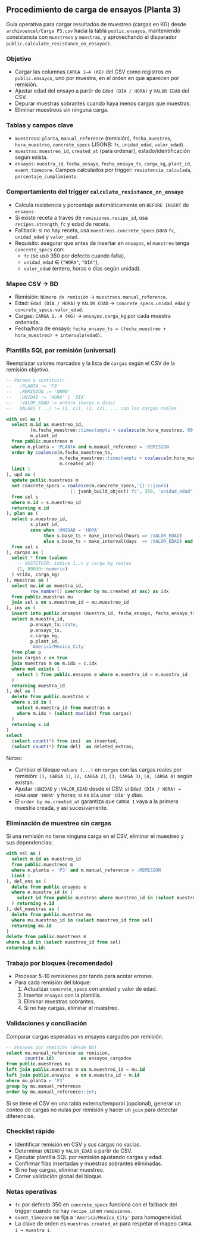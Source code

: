## Procedimiento de carga de ensayos (Planta 3)

Guía operativa para cargar resultados de muestreo (cargas en KG) desde `archivoexcel/Carga P3.csv` hacia la tabla `public.ensayos`, manteniendo consistencia con `muestreos` y `muestras`, y aprovechando el disparador `public.calculate_resistance_on_ensayo()`.

### Objetivo
- Cargar las columnas `CARGA 1–4 (KG)` del CSV como registros en `public.ensayos`, uno por muestra, en el orden en que aparecen por remisión.
- Ajustar edad del ensayo a partir de `Edad (DÍA / HORA)` y `VALOR EDAD` del CSV.
- Depurar muestras sobrantes cuando haya menos cargas que muestras.
- Eliminar muestreos sin ninguna carga.

### Tablas y campos clave
- `muestreos`: `planta`, `manual_reference` (remisión), `fecha_muestreo`, `hora_muestreo`, `concrete_specs` (JSONB: `fc`, `unidad_edad`, `valor_edad`).
- `muestras`: `muestreo_id`, `created_at` (para ordenar), estado/identificación según exista.
- `ensayos`: `muestra_id`, `fecha_ensayo`, `fecha_ensayo_ts`, `carga_kg`, `plant_id`, `event_timezone`. Campos calculados por trigger: `resistencia_calculada`, `porcentaje_cumplimiento`.

### Comportamiento del trigger `calculate_resistance_on_ensayo`
- Calcula resistencia y porcentaje automáticamente en `BEFORE INSERT` de `ensayos`.
- Si existe receta a través de `remisiones.recipe_id`, usa `recipes.strength_fc` y edad de receta.
- Fallback: si no hay receta, usa `muestreos.concrete_specs` para `fc`, `unidad_edad` y `valor_edad`.
- Requisito: asegurar que antes de insertar en `ensayos`, el `muestreo` tenga `concrete_specs` con:
  - `fc` (se usó 350 por defecto cuando falta),
  - `unidad_edad` ∈ {`"HORA"`, `"DÍA"`},
  - `valor_edad` (entero, horas o días según unidad).

### Mapeo CSV → BD
- Remisión: `Número de remisión` → `muestreos.manual_reference`.
- Edad: `Edad (DÍA / HORA)` y `VALOR EDAD` → `concrete_specs.unidad_edad` y `concrete_specs.valor_edad`.
- Cargas: `CARGA 1..4 (KG)` → `ensayos.carga_kg` por cada muestra ordenada.
- Fecha/hora de ensayo: `fecha_ensayo_ts = (fecha_muestreo + hora_muestreo) + intervalo(edad)`.

### Plantilla SQL por remisión (universal)
Reemplazar valores marcados y la lista de `cargas` según el CSV de la remisión objetivo.

```sql
-- Params a sustituir:
--   :PLANTA := 'P3'
--   :REMISION := 'NNNN'
--   :UNIDAD := 'HORA' | 'DÍA'
--   :VALOR_EDAD := entero (horas o días)
--   VALUES (...) := (1, c1), (2, c2), ... con las cargas reales

with sel as (
  select m.id as muestreo_id,
         (m.fecha_muestreo::timestamptz + coalesce(m.hora_muestreo,'00:00'::time)) as base_ts,
         m.plant_id
  from public.muestreos m
  where m.planta = :PLANTA and m.manual_reference = :REMISION
  order by coalesce(m.fecha_muestreo_ts,
                    m.fecha_muestreo::timestamptz + coalesce(m.hora_muestreo,'00:00'::time),
                    m.created_at)
  limit 1
), upd as (
  update public.muestreos m
  set concrete_specs = coalesce(m.concrete_specs,'{}'::jsonb)
                        || jsonb_build_object('fc', 350, 'unidad_edad', :UNIDAD, 'valor_edad', :VALOR_EDAD)
  from sel s
  where m.id = s.muestreo_id
  returning m.id
), plan as (
  select s.muestreo_id,
         s.plant_id,
         case when :UNIDAD = 'HORA'
              then s.base_ts + make_interval(hours => :VALOR_EDAD)
              else s.base_ts + make_interval(days  => :VALOR_EDAD) end as ensayo_ts
  from sel s
), cargas as (
  select * from (values
    -- SUSTITUIR: índice 1..n y carga_kg reales
    (1, 00000::numeric)
  ) v(idx, carga_kg)
), muestras as (
  select mu.id as muestra_id,
         row_number() over(order by mu.created_at asc) as idx
  from public.muestras mu
  join sel s on s.muestreo_id = mu.muestreo_id
), ins as (
  insert into public.ensayos (muestra_id, fecha_ensayo, fecha_ensayo_ts, carga_kg, plant_id, event_timezone)
  select m.muestra_id,
         p.ensayo_ts::date,
         p.ensayo_ts,
         c.carga_kg,
         p.plant_id,
         'America/Mexico_City'
  from plan p
  join cargas c on true
  join muestras m on m.idx = c.idx
  where not exists (
    select 1 from public.ensayos e where e.muestra_id = m.muestra_id
  )
  returning muestra_id
), del as (
  delete from public.muestras x
  where x.id in (
    select m.muestra_id from muestras m
    where m.idx > (select max(idx) from cargas)
  )
  returning x.id
)
select
  (select count(*) from ins)  as inserted,
  (select count(*) from del)  as deleted_extras;
```

Notas:
- Cambiar el bloque `values (...)` en `cargas` con las cargas reales por remisión: `(1, CARGA 1)`, `(2, CARGA 2)`, `(3, CARGA 3)`, `(4, CARGA 4)` según existan.
- Ajustar `:UNIDAD` y `:VALOR_EDAD` desde el CSV: si `Edad (DÍA / HORA) = HORA` usar `'HORA'` y horas; si es `DÍA` usar `'DÍA'` y días.
- El `order by mu.created_at` garantiza que `CARGA 1` vaya a la primera muestra creada, y así sucesivamente.

### Eliminación de muestreo sin cargas
Si una remisión no tiene ninguna carga en el CSV, eliminar el muestreo y sus dependencias:

```sql
with sel as (
  select m.id as muestreo_id
  from public.muestreos m
  where m.planta = 'P3' and m.manual_reference = :REMISION
  limit 1
), del_ens as (
  delete from public.ensayos e
  where e.muestra_id in (
    select id from public.muestras where muestreo_id in (select muestreo_id from sel)
  ) returning e.id
), del_muestras as (
  delete from public.muestras mu
  where mu.muestreo_id in (select muestreo_id from sel)
  returning mu.id
)
delete from public.muestreos m
where m.id in (select muestreo_id from sel)
returning m.id;
```

### Trabajo por bloques (recomendado)
- Procesar 5–10 remisiones por tanda para acotar errores.
- Para cada remisión del bloque:
  1) Actualizar `concrete_specs` con unidad y valor de edad.
  2) Insertar `ensayos` con la plantilla.
  3) Eliminar muestras sobrantes.
  4) Si no hay cargas, eliminar el muestreo.

### Validaciones y conciliación
Comparar cargas esperadas vs ensayos cargados por remisión.

```sql
-- Ensayos por remisión (desde BD)
select mu.manual_reference as remision,
       count(e.id)          as ensayos_cargados
from public.muestreos mu
left join public.muestras m on m.muestreo_id = mu.id
left join public.ensayos  e on e.muestra_id = m.id
where mu.planta = 'P3'
group by mu.manual_reference
order by mu.manual_reference::int;
```

Si se tiene el CSV en una tabla externa/temporal (opcional), generar un conteo de cargas no nulas por remisión y hacer un `join` para detectar diferencias.

### Checklist rápido
- Identificar remisión en CSV y sus cargas no vacías.
- Determinar `UNIDAD` y `VALOR_EDAD` a partir de CSV.
- Ejecutar plantilla SQL por remisión ajustando cargas y edad.
- Confirmar filas insertadas y muestras sobrantes eliminadas.
- Si no hay cargas, eliminar muestreo.
- Correr validación global del bloque.

### Notas operativas
- `fc` por defecto 350 en `concrete_specs` funciona con el fallback del trigger cuando no hay `recipe_id` en `remisiones`.
- `event_timezone` se fija a `'America/Mexico_City'` para homogeneidad.
- La clave de orden es `muestras.created_at` para respetar el mapeo `CARGA i → muestra i`.



